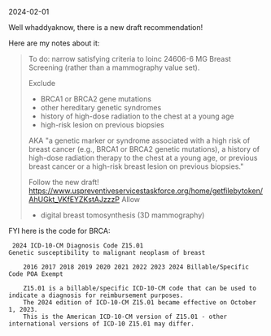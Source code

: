 2024-02-01

Well whaddyaknow, there is a new draft recommendation!

Here are my notes about it:

>To do: narrow satisfying criteria to loinc 24606-6	MG Breast Screening (rather than a mammography value set). 
>
>Exclude 
>- BRCA1 or BRCA2 gene mutations
>- other hereditary genetic syndromes 
>- history of high-dose radiation to the chest at a young age
>- high-risk lesion on previous biopsies
>
>AKA "a genetic marker or syndrome associated with a high risk of breast cancer (e.g., BRCA1 or BRCA2 genetic mutations), a history of high-dose radiation therapy to the chest at a young age, or previous breast cancer or a high-risk breast lesion on previous biopsies."
>
>Follow the new draft! https://www.uspreventiveservicestaskforce.org/home/getfilebytoken/AhUGkt_VKfEYZKstAJzzzP
>Allow
>- digital breast tomosynthesis (3D mammography)

FYI here is the code for BRCA:
```
 2024 ICD-10-CM Diagnosis Code Z15.01
Genetic susceptibility to malignant neoplasm of breast

    2016 2017 2018 2019 2020 2021 2022 2023 2024 Billable/Specific Code POA Exempt 

    Z15.01 is a billable/specific ICD-10-CM code that can be used to indicate a diagnosis for reimbursement purposes.
    The 2024 edition of ICD-10-CM Z15.01 became effective on October 1, 2023.
    This is the American ICD-10-CM version of Z15.01 - other international versions of ICD-10 Z15.01 may differ.

```


